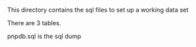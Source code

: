 This directory contains the sql files to set up a working data set

There are 3 tables.

pnpdb.sql is the sql dump
